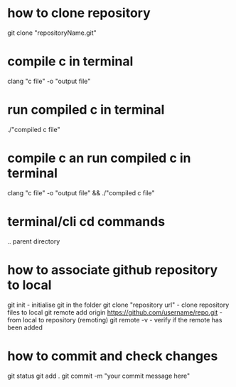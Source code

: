# how to clone repository
git clone "repositoryName.git"

# compile c in terminal
clang "c file" -o "output file"

# run compiled c in terminal
./"compiled c file"

# compile c an run compiled c in terminal
clang "c file" -o "output file" && ./"compiled c file"

# terminal/cli cd commands
.. 
    parent directory

# how to associate github repository to local
git init 
    - initialise git in the folder
git clone "repository url"
    - clone repository files to local
git remote add origin https://github.com/username/repo.git
    - from local to repository (remoting)
git remote -v
    - verify if the remote has been added

# how to commit and check changes
git status
git add .
git commit -m "your commit message here"
